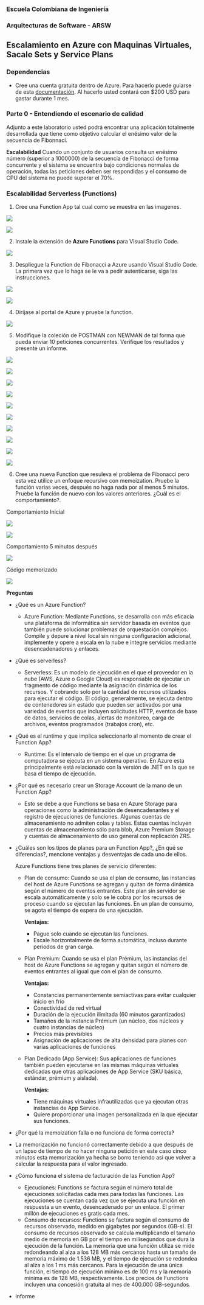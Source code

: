 ### Escuela Colombiana de Ingeniería
### Arquitecturas de Software - ARSW

## Escalamiento en Azure con Maquinas Virtuales, Sacale Sets y Service Plans

### Dependencias
* Cree una cuenta gratuita dentro de Azure. Para hacerlo puede guiarse de esta [documentación](https://azure.microsoft.com/en-us/free/search/?&ef_id=Cj0KCQiA2ITuBRDkARIsAMK9Q7MuvuTqIfK15LWfaM7bLL_QsBbC5XhJJezUbcfx-qAnfPjH568chTMaAkAsEALw_wcB:G:s&OCID=AID2000068_SEM_alOkB9ZE&MarinID=alOkB9ZE_368060503322_%2Bazure_b_c__79187603991_kwd-23159435208&lnkd=Google_Azure_Brand&dclid=CjgKEAiA2ITuBRDchty8lqPlzS4SJAC3x4k1mAxU7XNhWdOSESfffUnMNjLWcAIuikQnj3C4U8xRG_D_BwE). Al hacerlo usted contará con $200 USD para gastar durante 1 mes.

### Parte 0 - Entendiendo el escenario de calidad

Adjunto a este laboratorio usted podrá encontrar una aplicación totalmente desarrollada que tiene como objetivo calcular el enésimo valor de la secuencia de Fibonnaci.

**Escalabilidad**
Cuando un conjunto de usuarios consulta un enésimo número (superior a 1000000) de la secuencia de Fibonacci de forma concurrente y el sistema se encuentra bajo condiciones normales de operación, todas las peticiones deben ser respondidas y el consumo de CPU del sistema no puede superar el 70%.

### Escalabilidad Serverless (Functions)

1. Cree una Function App tal cual como se muestra en las  imagenes.

![](images/part3/part3-function-config.png)

![](images/part3/part3-function-configii.png)

2. Instale la extensión de **Azure Functions** para Visual Studio Code.

![](images/part3/part3-install-extension.png)

3. Despliegue la Function de Fibonacci a Azure usando Visual Studio Code. La primera vez que lo haga se le va a pedir autenticarse, siga las instrucciones.

![](images/part3/part3-deploy-function-1.png)

![](images/part3/part3-deploy-function-2.png)

4. Dirijase al portal de Azure y pruebe la function.

![](images/part3/part3-test-function.png)

5. Modifique la coleción de POSTMAN con NEWMAN de tal forma que pueda enviar 10 peticiones concurrentes. Verifique los resultados y presente un informe.

![](images/Imagen1.PNG)

![](images/Imagen2.PNG)

![](images/Imagen3.PNG)

![](images/Imagen4.PNG)

![](images/Imagen5.PNG)

![](images/Imagen6.PNG)

![](images/Imagen7.PNG)

![](images/Imagen8.PNG)

![](images/Imagen9.PNG)

![](images/Imagen10.PNG)

6. Cree una nueva Function que resuleva el problema de Fibonacci pero esta vez utilice un enfoque recursivo con memoization. Pruebe la función varias veces, después no haga nada por al menos 5 minutos. Pruebe la función de nuevo con los valores anteriores. ¿Cuál es el comportamiento?.

Comportamiento Inicial

![](images/Imagen11.png)

![](images/Imagen12.png)

Comportamiento 5 minutos después

![](images/Imagen13.png)

Código memorizado

![](images/Imagen14.PNG)

**Preguntas**

* ¿Qué es un Azure Function?

  * Azure Function: Mediante Functions, se desarrolla con más eficacia una plataforma de informática sin servidor basada en eventos que también puede solucionar problemas de orquestación complejos. Compile y depure a nivel local sin ninguna configuración adicional, implemente y opere a escala en la nube e integre servicios mediante desencadenadores y enlaces. 

* ¿Qué es serverless?

  * Serverless: Es un modelo de ejecución en el que el proveedor en la nube (AWS, Azure o Google Cloud) es responsable de ejecutar un fragmento de código mediante la asignación dinámica de los recursos. Y cobrando solo por la cantidad de recursos utilizados para ejecutar el código. El código, generalmente, se ejecuta dentro de contenedores sin estado que pueden ser activados por una variedad de eventos que incluyen solicitudes HTTP, eventos de base de datos, servicios de colas, alertas de monitoreo, carga de archivos, eventos programados (trabajos cron), etc.

* ¿Qué es el runtime y que implica seleccionarlo al momento de crear el Function App?

  * Runtime: Es el intervalo de tiempo en el que un programa de computadora se ejecuta en un sistema operativo. En Azure esta principalmente está relacionado con la versión de .NET en la que se basa el tiempo de ejecución.

* ¿Por qué es necesario crear un Storage Account de la mano de un Function App?

  * Esto se debe a que Functions se basa en Azure Storage para operaciones como la administración de desencadenantes y el registro de ejecuciones de funciones. Algunas cuentas de almacenamiento no admiten colas y tablas. Estas cuentas incluyen cuentas de almacenamiento sólo para blob, Azure Premium Storage y cuentas de almacenamiento de uso general con replicación ZRS.

* ¿Cuáles son los tipos de planes para un Function App?, ¿En qué se diferencias?, mencione ventajas y desventajas de cada uno de ellos.

  Azure Functions tiene tres planes de servicio diferentes:
  * Plan de consumo: Cuando se usa el plan de consumo, las instancias del host de Azure Functions se agregan y quitan de forma dinámica según el número de eventos entrantes. Este plan sin servidor se escala automáticamente y solo se le cobra por los recursos de proceso cuando se ejecutan las funciones. En un plan de consumo, se agota el tiempo de espera de una ejecución.  
    
    **Ventajas:**
      * Pague solo cuando se ejecutan las funciones.
      * Escale horizontalmente de forma automática, incluso durante períodos de gran carga.
  * Plan Premium: Cuando se usa el plan Prémium, las instancias del host de Azure Functions se agregan y quitan según el número de eventos entrantes al igual que con el plan de consumo.  
    
    **Ventajas:**
      * Constancias permanentemente semiactivas para evitar cualquier inicio en frío
      * Conectividad de red virtual
      * Duración de la ejecución ilimitada (60 minutos garantizados)
      * Tamaños de la instancia Prémium (un núcleo, dos núcleos y cuatro instancias de núcleo)
      * Precios más previsibles
      * Asignación de aplicaciones de alta densidad para planes con varias aplicaciones de funciones

  * Plan Dedicado (App Service): Sus aplicaciones de funciones también pueden ejecutarse en las mismas máquinas virtuales dedicadas que otras aplicaciones de App Service (SKU básica, estándar, prémium y aislada).  
    
    **Ventajas:**
      * Tiene máquinas virtuales infrautilizadas que ya ejecutan otras instancias de App Service.
      * Quiere proporcionar una imagen personalizada en la que ejecutar sus funciones.

* ¿Por qué la memoization falla o no funciona de forma correcta?

 * La memorización no funcionó correctamente debido a que después de un lapso de tiempo de no hacer ninguna petición en este caso cinco minutos esta memorización ya hecha se borro teniendo asi que volver a calcular la respuesta para el valor ingresado.

* ¿Cómo funciona el sistema de facturación de las Function App?
  * Ejecuciones: Functions se factura según el número total de ejecuciones solicitadas cada mes para todas las funciones. Las ejecuciones se cuentan cada vez que se ejecuta una función en respuesta a un evento, desencadenado por un enlace. El primer millón de ejecuciones es gratis cada mes.
  * Consumo de recursos: Functions se factura según el consumo de recursos observado, medido en gigabytes por segundos (GB-s). El consumo de recursos observado se calcula multiplicando el tamaño medio de memoria en GB por el tiempo en milisegundos que dura la ejecución de la función. La memoria que una función utiliza se mide redondeando al alza a los 128 MB más cercanos hasta un tamaño de memoria máximo de 1.536 MB, y el tiempo de ejecución se redondea al alza a los 1 ms más cercanos. Para la ejecución de una única función, el tiempo de ejecución mínimo es de 100 ms y la memoria mínima es de 128 MB, respectivamente. Los precios de Functions incluyen una concesión gratuita al mes de 400.000 GB-segundos.

* Informe

